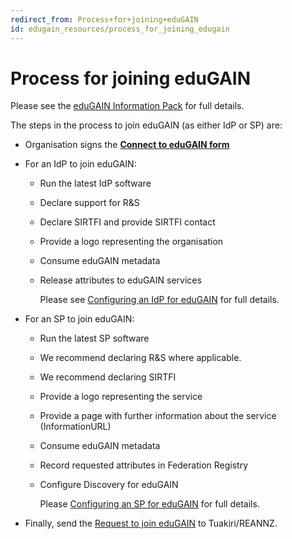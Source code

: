 ```yaml
---
redirect_from: Process+for+joining+eduGAIN
id: edugain_resources/process_for_joining_edugain
---
```

# Process for joining eduGAIN

Please see the [eduGAIN Information Pack](https://reannz.atlassian.net/wiki/spaces/Tuakiri/pages/3815539015/eduGAIN+Information+Pack) for full details.

The steps in the process to join eduGAIN (as either IdP or SP) are:

*   Organisation signs the **[Connect to eduGAIN form](https://reannz.atlassian.net/wiki/download/attachments/3815539015/Connect-to-eduGAIN-form-Tuakiri.pdf?version=5&modificationDate=1599133146510&cacheVersion=1&api=v2)**
*   For an IdP to join eduGAIN:
    *   Run the latest IdP software
    *   Declare support for R&S
    *   Declare SIRTFI and provide SIRTFI contact
    *   Provide a logo representing the organisation
    *   Consume eduGAIN metadata
    *   Release attributes to eduGAIN services  
          
        Please see [Configuring an IdP for eduGAIN](https://reannz.atlassian.net/wiki/spaces/Tuakiri/pages/3815539032/Configuring+an+IdP+for+eduGAIN) for full details.
*   For an SP to join eduGAIN:
    *   Run the latest SP software
    *   We recommend declaring R&S where applicable.
    *   We recommend declaring SIRTFI
    *   Provide a logo representing the service
    *   Provide a page with further information about the service (InformationURL)
    *   Consume eduGAIN metadata
    *   Record requested attributes in Federation Registry
    *   Configure Discovery for eduGAIN  
          
        Please [Configuring an SP for eduGAIN](https://reannz.atlassian.net/wiki/spaces/Tuakiri/pages/3815538743/Configuring+an+SP+for+eduGAIN) for full details.  
          
        
*   Finally, send the [Request to join eduGAIN](https://reannz.atlassian.net/wiki/spaces/Tuakiri/pages/3815539015/eduGAIN+Information+Pack#eduGAINInformationPack-RequesttojoineduGAIN) to Tuakiri/REANNZ.
